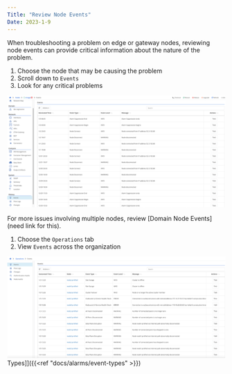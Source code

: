 ```yaml
---
Title: "Review Node Events"
Date: 2023-1-9
---
```

When troubleshooting a problem on edge or gateway nodes, reviewing node events can provide critical information about the nature of the problem. 

1. Choose the node that may be causing the problem
2. Scroll down to `Events`
3. Look for any critical problems

![img](node-alerts.png)

For more issues involving multiple nodes, review [Domain Node Events](need link for this).

1. Choose the `Operations` tab
2. View `Events` across the organization

![img](alerts-page.png)
Types]]({{<ref "docs/alarms/event-types" >}})

